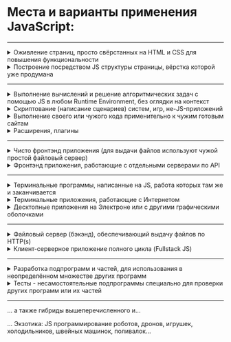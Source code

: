 # Места и варианты применения JavaScript:
---

  <details>
    <summary>Оживление страниц, просто свёрстанных на HTML и CSS для повышения функциональности</summary>

    - Добавление команд JS прямо в атрибуты тэгов
    - Добавление команд JS в тэг <script> прямо в файле HTML
    - Подключение своего отдельного файла JS тэгом <script> в файле HTML
    - Подключение чужих готовых файлов библиотек JS тэгом <script> в файле HTML
  
  </details>

  <details>
    <summary>Построение посредством JS структуры страницы, вёрстка которой уже продумана</summary>

    - Построение части страницы (как правило - из отдельной структуры данных)
    - Построение всей страницы
    - Динамическое и/или условное построение в зависимости от данных/обстоятельств
  
  </details>
  
---

  <details>
    <summary>Выполнение вычислений и решение алгоритмических задач с помощью JS в любом Runtime Environment, 
  без оглядки на контекст</summary>

    - В консоли панели разработчика на любой вкладке браузера
    - В терминале запустив NodeJS
    - В одной из многочисленных песочниц онлайн на сайтах
    - На специально для этого предназначенных сайтах с задачами и автоматизированными тестами решений
    ... и есть более экзотические варианты...
  
  </details>
  
  <details>
    <summary>Скриптование (написание сценариев) систем, игр, не-JS-приложений</summary>

    - Скрипты для игр
    - Скрипты для электронных таблиц
    - Скрипты для баз данных
    - Скрипты для специфических конструкторов сайтов, мобильных и веб-приложений
    - Скрипты для облачных приложений
  
  </details>
  
  <details>
    <summary>Выполнение своего или чужого кода применительно к чужим готовым сайтам</summary>

    - Ручной ввод команд в консоль
    - Букмарклеты - закладки с JS-кодом вместо ссылки в них
    - Скрипты браузерных расширений - "обезьянки" (Tampermonkey, Greasemonkey, Violentmonkey и т.п.)
    - Автоматизаторы процессов работы с сайтами: "кукловоды", "краулеры", "пауки" и прочие
  
  </details>
  
  <details>
    <summary>Расширения, плагины</summary>

    - Для браузеров (например, для Chrome или Firefox)
    - Для редакторов (например, для VScode или Atom)
  
  </details>

---
  
  <details>
    <summary>Чисто фронтэнд приложения (для выдачи файлов используют чужой простой файловый сервер)</summary>

    - Казуальные браузерные игры онлайн без запоминания: змейки, тетрисы, пасьянсы и другие несложные игры
    - Простые сервисные программки онлайн: рисовалки, калькуляторы, конверторы, генераторы случайных значений
  
  </details>
  
  <details>
    <summary>Фронтэнд приложения, работающие с отдельными серверами по API</summary>

    - Переводчики онлайн
    - Вольные финансовые сервисы (не банковские!)
    - Аггрегаторы данных свободно доступных данных
  
  </details>
  
---

  <details>
    <summary>Терминальные программы, написанные на JS, работа которых там же и заканчивается</summary>

    - Автоматизация работы с папками и файлами
    - Конвертация, архивация, шифрование, перевод и прочие преобразования данных
    - Текстовые игры
  
  </details>
  
  <details>
    <summary>Терминальные приложения, работающие с Интернетом</summary>

    - Боты для Telegram, Messenger, Viber и других мессенджеров
    - Скачивание и парсинг данных с сайтов
    - Имитация нагрузки на сервера и системы
    - Хакер-софт
    - CLI-приложения для веб-сервисов и баз данных
  
  </details>
  
  <details>
    <summary>Десктопные приложения на Электроне или с другими графическими оболочками</summary>

    - Редакторы кода и не только (например VScode, Atom и прочие)
    - Чаты и мессенджеры (например Slack, Discord и прочие)
    - Игры (вряд ли вы их знаете)
    ... и многое другое...
  
  </details>

---

  <details>
    <summary>Файловый сервер (бэкэнд), обеспечивающий выдачу файлов по HTTP(s)</summary>

    - Простая выдача
    - Функционал Live Server-a (оповещение через веб-сокеты или иначе о необходимости перезагрузки)
    - Генерация файлов по запросам
  
  </details>

  <details>
    <summary>Клиент-серверное приложение полного цикла (Fullstack JS)</summary>

    Варианты функционала (могут присутствовать в любой комбинации):
    - Live Server
    - Авторизация пользователя
    - Сlient Side Rendering (CSR) и/или Server Side Rendering (SSR)
    - Работа с базой данных или с несколькими
    - Обеспечение взаимодействия между множеством пользователей
    - Возможности внесения новых данных или даже их категорий
    - Конструкторы интерфейсов
    - Предоставление API "наружу" (для мобильных или сторонних веб-приложений)
    - Резервное копирование данных
    - Шифрование данных и прочие средства повышения безопасности, надёжности и устойчивости к нагрузке
  
  </details>
  
---
  
  <details>
    <summary>Разработка подпрограмм и частей, для использования в неопределённом множестве других программ</summary>

    - Библиотеки для самых разных задач (можно подключить и пользоваться любой из частей)
    - Модули - берут на себя выполнение определённых задач (например, подключение к базе данных и мн.др.)
    - Фреймворки - помогают в разработке приложений и выгодно навязывают свою методологию и архитектуру
    - UI-компоненты - типовые части интерфейса: слайдеры, календарики, карты, галереи, прочее
  
  </details>

  <details>
    <summary>Тесты - несамостоятельные подпрограммы специально для проверки других программ или их частей</summary>

    - Юнит-тесты - проверка правильности работы функции, метода, класса, модуля, компоненты
    - Интеграционные тесты - проверка правильности взаимодействия между модулями, компонентами, данными
    - End-to-end тесты - проверка, как все части сложных программ работают вместе
    - Функциональные тесты - проверка выполнения бизнес-требований
    - Нагрузочные тесты - проверка устойчивости и производительности приложения
  
  </details>
  
---

  ... а также гибриды вышеперечисленного и...

  ... Экзотика: JS программирование роботов, дронов, игрушек, холодильников, швейных машинок, поливалок...
